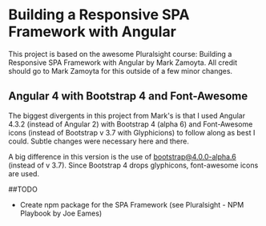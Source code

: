 # Building a Responsive SPA Framework with Angular

This project is based on the awesome Pluralsight course: Building a Responsive SPA Framework with Angular by Mark Zamoyta.  All credit should go to Mark Zamoyta for this outside of a few minor changes.

## Angular 4 with Bootstrap 4 and Font-Awesome
The biggest divergents in this project from Mark's is that I used Angular 4.3.2 (instead of Angular 2) with Bootstrap 4 (alpha 6) and Font-Awesome icons (instead of Bootstrap v 3.7 with Glyphicions) to follow along as best I could.  Subtle changes were necessary here and there.

A big difference in this version is the use of bootstrap@4.0.0-alpha.6 (instead of v 3.7).
Since Bootstrap 4 drops glyphicons, font-awesome icons are used.

##TODO
- Create npm package for the SPA Framework (see Pluralsight - NPM Playbook by Joe Eames)
